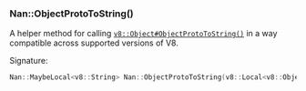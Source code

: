 ### Nan::ObjectProtoToString()

A helper method for calling [`v8::Object#ObjectProtoToString()`](https://v8docs.nodesource.com/node-8.16/db/d85/classv8_1_1_object.html#ab7a92b4dcf822bef72f6c0ac6fea1f0b) in a way compatible across supported versions of V8.

Signature:

```c++
Nan::MaybeLocal<v8::String> Nan::ObjectProtoToString(v8::Local<v8::Object> obj);
```

<a name="api_nan_has_own_property"></a>

